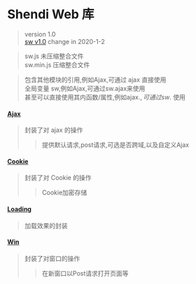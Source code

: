 ﻿# Shendi Web 库
>version 1.0<br>
>[sw v1.0](https://1711680493.github.io) change in 2020-1-2<br>

>sw.js		未压缩整合文件<br>
>sw.min.js	压缩整合文件<br>

>包含其他模块的引用,例如Ajax,可通过 ajax 直接使用<br>
>全局变量 sw,例如Ajax,可通过sw.ajax来使用<br>
>甚至可以直接使用其内函数/属性,例如ajax.$, 可通过 sw.$ 使用

#### [Ajax](Ajax)
>封装了对 ajax 的操作
>>提供默认请求,post请求,可选是否跨域,以及自定义Ajax

#### [Cookie](Cookie)
>封装了对 Cookie 的操作
>>Cookie加密存储

#### [Loading](Loading)
>加载效果的封装

#### [Win](Win)
>封装了对窗口的操作
>>在新窗口以Post请求打开页面等
